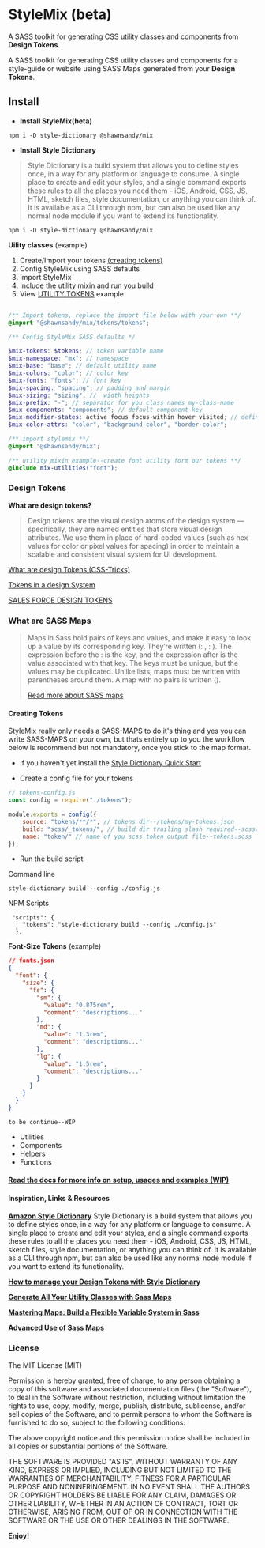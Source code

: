 # StyleMix (beta)

A SASS toolkit for generating CSS utility classes and components from **Design Tokens**.

A SASS toolkit for generating CSS utility classes and components for a style-guide or website using SASS Maps generated from your **Design Tokens**.

## Install

* **Install StyleMix(beta)**

```
npm i -D style-dictionary @shawnsandy/mix
```

* **Install Style Dictionary**

> Style Dictionary is a build system that allows you to define styles once, in a way for any platform or language to consume. A single place to create and edit your styles, and a single command exports these rules to all the places you need them - iOS, Android, CSS, JS, HTML, sketch files, style documentation, or anything you can think of. It is available as a CLI through npm, but can also be used like any normal node module if you want to extend its functionality.

```
npm i -D style-dictionary @shawnsandy/mix
```

**Uility classes** (example)

1. Create/Import your tokens [(creating tokens)](#creating-tokens)
2. Config StyleMix using SASS defaults
3. Import StyleMix
4. Include the utility mixin and run you build
5. View [UTILITY TOKENS]('./dist/color.css') example

``` scss

/** Import tokens, replace the import file below with your own **/
@import "@shawnsandy/mix/tokens/tokens";

/** Config StyleMix SASS defaults */

$mix-tokens: $tokens; // token variable name
$mix-namespace: "mx"; // namespace
$mix-base: "base"; // default utility name
$mix-colors: "color"; // color key
$mix-fonts: "fonts"; // font key
$mix-spacing: "spacing"; // padding and margin
$mix-sizing: "sizing"; //  width heights
$mix-prefix: "-"; // separator for you class names my-class-name
$mix-components: "components"; // default component key
$mix-modifier-states: active focus focus-within hover visited; // define the states that you use
$mix-color-attrs: "color", "background-color", "border-color";

/** import stylemix **/
@import "@shawnsandy/mix";

/** utility mixin example--create font utility form our tokens **/
@include mix-utilities("font");
```

### Design Tokens

 **What are design tokens?**

> Design tokens are the visual design atoms of the design system — specifically, they are named entities that store visual design attributes. We use them in place of hard-coded values (such as hex values for color or pixel values for spacing) in order to maintain a scalable and consistent visual system for UI development.

[What are design Tokens (CSS-Tricks)](https://css-tricks.com/what-are-design-tokens/)

[Tokens in a design System]([https://link](https://medium.com/eightshapes-llc/tokens-in-design-systems-25dd82d58421))

[SALES FORCE DESIGN TOKENS](https://www.lightningdesignsystem.com/design-tokens)

### What are SASS Maps

> Maps in Sass hold pairs of keys and values, and make it easy to look up a value by its corresponding key. They’re written (<expression>: <expression>, <expression>: <expression>). The expression before the : is the key, and the expression after is the value associated with that key. The keys must be unique, but the values may be duplicated. Unlike lists, maps must be written with parentheses around them. A map with no pairs is written ().
>
> [Read more about SASS maps](https://sass-lang.com/documentation/values/maps)

#### Creating Tokens

StyleMix really only needs a SASS-MAPS to do it's thing  and yes you can write SASS-MAPS on your own, but thats entirely up to you the workflow below is recommend but not mandatory, once you stick to the map format.

* If you haven't yet install the [Style Dictionary Quick Start](https://amzn.github.io/style-dictionary/#/quick_start)

* Create a config file for your tokens

``` js
// tokens-config.js
const config = require("./tokens");

module.exports = config({
    source: "tokens/**/*", // tokens dir--/tokens/my-tokens.json
    build: "scss/_tokens/", // build dir trailing slash required--scss/_tokens.scss
    name: "token/" // name of you scss token output file--tokens.scss
});
```

* Run the build script

Command line

```
style-dictionary build --config ./config.js

```

NPM Scripts

```
 "scripts": {
    "tokens": "style-dictionary build --config ./config.js"
  },
```

**Font-Size Tokens** (example)

``` json
// fonts.json
{
  "font": {
    "size": {
      "fs": {
        "sm": {
          "value": "0.875rem",
          "comment": "descriptions..."
        },
        "md": {
          "value": "1.3rem",
          "comment": "descriptions..."
        },
        "lg": {
          "value": "1.5rem",
          "comment": "descriptions..."
        }
      }
    }
  }
}

```

`to be continue--WIP`

* Utilities
* Components
* Helpers
* Functions

#### [Read the docs for more info on setup, usages and examples (WIP)](./docs)

#### Inspiration, Links & Resources

**[Amazon Style Dictionary](https://amzn.github.io/style-dictionary/#/?id=style-dictionary)**
Style Dictionary is a build system that allows you to define styles once, in a way for any platform or language to consume. A single place to create and edit your styles, and a single command exports these rules to all the places you need them - iOS, Android, CSS, JS, HTML, sketch files, style documentation, or anything you can think of. It is available as a CLI through npm, but can also be used like any normal node module if you want to extend its functionality.

**[How to manage your Design Tokens with Style Dictionary](https://medium.com/@didoo/how-to-manage-your-design-tokens-with-style-dictionary-98c795b938aa)**

**[Generate All Your Utility Classes with Sass Maps](https://frontstuff.io/generate-all-your-utility-classes-with-sass-maps)**

**[Mastering Maps: Build a Flexible Variable System in Sass](https://www.viget.com/articles/maps-math-and-magic-build-a-flexible-variable-system-in-sass/)**

**[Advanced Use of Sass Maps]([https://link](https://itnext.io/advanced-use-of-sass-maps-bd5a47ca0d1a))**

### License

The MIT License (MIT)

Permission is hereby granted, free of charge, to any person obtaining a copy of this software and associated documentation files (the "Software"), to deal in the Software without restriction, including without limitation the rights to use, copy, modify, merge, publish, distribute, sublicense, and/or sell copies of the Software, and to permit persons to whom the Software is furnished to do so, subject to the following conditions:

The above copyright notice and this permission notice shall be included in all copies or substantial portions of the Software.

THE SOFTWARE IS PROVIDED "AS IS", WITHOUT WARRANTY OF ANY KIND, EXPRESS OR IMPLIED, INCLUDING BUT NOT LIMITED TO THE WARRANTIES OF MERCHANTABILITY, FITNESS FOR A PARTICULAR PURPOSE AND NONINFRINGEMENT. IN NO EVENT SHALL THE AUTHORS OR COPYRIGHT HOLDERS BE LIABLE FOR ANY CLAIM, DAMAGES OR OTHER LIABILITY, WHETHER IN AN ACTION OF CONTRACT, TORT OR OTHERWISE, ARISING FROM, OUT OF OR IN CONNECTION WITH THE SOFTWARE OR THE USE OR OTHER DEALINGS IN THE SOFTWARE.

**Enjoy!**

